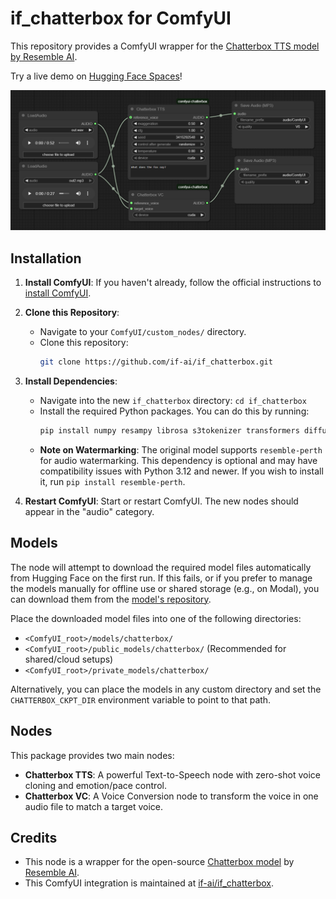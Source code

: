 # if_chatterbox for ComfyUI

This repository provides a ComfyUI wrapper for the [Chatterbox TTS model by Resemble AI](https://huggingface.co/ResembleAI/chatterbox).

Try a live demo on [Hugging Face Spaces](https://huggingface.co/spaces/ResembleAI/Chatterbox)!

![Screenshot of Chatterbox nodes in ComfyUI](assets/img.png)

## Installation

1.  **Install ComfyUI**: If you haven't already, follow the official instructions to [install ComfyUI](https://docs.comfy.org/get_started).

2.  **Clone this Repository**:
    *   Navigate to your `ComfyUI/custom_nodes/` directory.
    *   Clone this repository:
        ```bash
        git clone https://github.com/if-ai/if_chatterbox.git
        ```

3.  **Install Dependencies**:
    *   Navigate into the new `if_chatterbox` directory: `cd if_chatterbox`
    *   Install the required Python packages. You can do this by running:
        ```bash
        pip install numpy resampy librosa s3tokenizer transformers diffusers omegaconf conformer safetensors
        ```
    *   **Note on Watermarking**: The original model supports `resemble-perth` for audio watermarking. This dependency is optional and may have compatibility issues with Python 3.12 and newer. If you wish to install it, run `pip install resemble-perth`.

4.  **Restart ComfyUI**: Start or restart ComfyUI. The new nodes should appear in the "audio" category.

## Models

The node will attempt to download the required model files automatically from Hugging Face on the first run. If this fails, or if you prefer to manage the models manually for offline use or shared storage (e.g., on Modal), you can download them from the [model's repository](https://huggingface.co/ResembleAI/chatterbox/tree/main).

Place the downloaded model files into one of the following directories:

*   `<ComfyUI_root>/models/chatterbox/`
*   `<ComfyUI_root>/public_models/chatterbox/` (Recommended for shared/cloud setups)
*   `<ComfyUI_root>/private_models/chatterbox/`

Alternatively, you can place the models in any custom directory and set the `CHATTERBOX_CKPT_DIR` environment variable to point to that path.

## Nodes

This package provides two main nodes:

-   **Chatterbox TTS**: A powerful Text-to-Speech node with zero-shot voice cloning and emotion/pace control.
-   **Chatterbox VC**: A Voice Conversion node to transform the voice in one audio file to match a target voice.

## Credits

*   This node is a wrapper for the open-source [Chatterbox model](https://huggingface.co/ResembleAI/chatterbox) by [Resemble AI](https://www.resemble.ai/).
*   This ComfyUI integration is maintained at [if-ai/if_chatterbox](https://github.com/if-ai/if_chatterbox).
